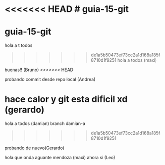 ﻿<<<<<<< HEAD
﻿# guia-15-git
=======
# guia-15-git

hola a t  todos
>>>>>>> de1a5b50473ef73cc2a1d168a185f8710d1f9251
hola a todos (maxi)

buenas!! (Bruno)
<<<<<<< HEAD


probando commit desde repo local (Andrea)


hace calor y git esta dificil xd (gerardo)
=======
hola  a todos (damian)
branch damian-a
>>>>>>> de1a5b50473ef73cc2a1d168a185f8710d1f9251


probando de nuevo(Gerardo) 

hola que onda aguante mendoza (maxi)
ahora si (Leo)